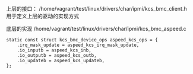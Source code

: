 
上层的接口：
/home/vagrant/test/linux/drivers/char/ipmi/kcs_bmc_client.h
用于定义上层的驱动的实现方式



底层的实现
/home/vagrant/test/linux/drivers/char/ipmi/kcs_bmc_aspeed.c
```
static const struct kcs_bmc_device_ops aspeed_kcs_ops = {
	.irq_mask_update = aspeed_kcs_irq_mask_update,
	.io_inputb = aspeed_kcs_inb,
	.io_outputb = aspeed_kcs_outb,
	.io_updateb = aspeed_kcs_updateb,
};
```
